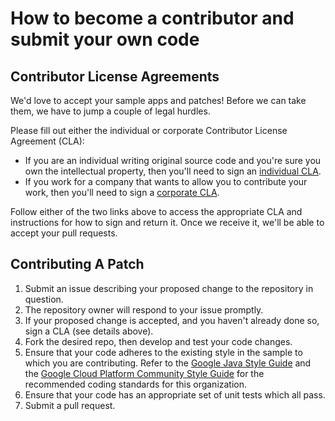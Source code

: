 # How to become a contributor and submit your own code

## Contributor License Agreements

We'd love to accept your sample apps and patches! Before we can take them, we
have to jump a couple of legal hurdles.

Please fill out either the individual or corporate Contributor License Agreement
(CLA):

  * If you are an individual writing original source code and you're sure you
    own the intellectual property, then you'll need to sign an [individual CLA](https://developers.google.com/open-source/cla/individual).
  * If you work for a company that wants to allow you to contribute your work,
    then you'll need to sign a [corporate CLA](https://developers.google.com/open-source/cla/corporate).

Follow either of the two links above to access the appropriate CLA and
instructions for how to sign and return it. Once we receive it, we'll be able to
accept your pull requests.

## Contributing A Patch

1. Submit an issue describing your proposed change to the repository in question.
2. The repository owner will respond to your issue promptly.
3. If your proposed change is accepted, and you haven't already done so, sign a
   CLA (see details above).
4. Fork the desired repo, then develop and test your code changes.
5. Ensure that your code adheres to the existing style in the sample to which
   you are contributing. Refer to the [Google Java Style Guide](http://google.github.io/styleguide/javaguide.html) and the
   [Google Cloud Platform Community Style Guide](https://cloud.google.com/community/tutorials/styleguide) for the
   recommended coding standards for this organization.
6. Ensure that your code has an appropriate set of unit tests which all pass.
7. Submit a pull request.
